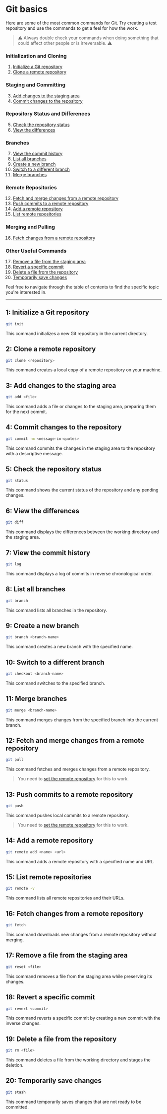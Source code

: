 
# Git basics

Here are some of the most common commands for Git. Try creating a test repository and use the commands to get a feel for how the work.

> ⚠️ Always double check your commands when doing something that could affect other people or is irreversable.️ ⚠️

### Initialization and Cloning

1. [Initialize a Git repository](#1-initialize-a-git-repository)
2. [Clone a remote repository](#2-clone-a-remote-repository)

### Staging and Committing

3. [Add changes to the staging area](#3-add-changes-to-the-staging-area)
4. [Commit changes to the repository](#4-commit-changes-to-the-repository)

### Repository Status and Differences

5. [Check the repository status](#5-check-the-repository-status)
6. [View the differences](#6-view-the-differences)

### Branches

7. [View the commit history](#7-view-the-commit-history)
8. [List all branches](#8-list-all-branches)
9. [Create a new branch](#9-create-a-new-branch)
10. [Switch to a different branch](#10-switch-to-a-different-branch)
11. [Merge branches](#11-merge-branches)

### Remote Repositories

12. [Fetch and merge changes from a remote repository](#12-fetch-and-merge-changes-from-a-remote-repository)
13. [Push commits to a remote repository](#13-push-commits-to-a-remote-repository)
14. [Add a remote repository](#14-add-a-remote-repository)
15. [List remote repositories](#15-list-remote-repositories)

### Merging and Pulling

16. [Fetch changes from a remote repository](#16-fetch-changes-from-a-remote-repository)

### Other Useful Commands

17. [Remove a file from the staging area](#17-remove-a-file-from-the-staging-area)
18. [Revert a specific commit](#18-revert-a-specific-commit)
19. [Delete a file from the repository](#19-delete-a-file-from-the-repository)
20. [Temporarily save changes](#20-temporarily-save-changes)


Feel free to navigate through the table of contents to find the specific topic you're interested in.

---

## 1: Initialize a Git repository

```bash
git init
```

This command initializes a new Git repository in the current directory.

## 2: Clone a remote repository

```bash
git clone <repository>
```

This command creates a local copy of a remote repository on your machine.

## 3: Add changes to the staging area

```bash
git add <file>
```

This command adds a file or changes to the staging area, preparing them for the next commit.

## 4: Commit changes to the repository

```bash
git commit -m <message-in-quotes>
```

This command commits the changes in the staging area to the repository with a descriptive message.

## 5: Check the repository status

```bash
git status
```

This command shows the current status of the repository and any pending changes.

## 6: View the differences

```bash
git diff
```

This command displays the differences between the working directory and the staging area.

## 7: View the commit history

```bash
git log
```

This command displays a log of commits in reverse chronological order.

## 8: List all branches

```bash
git branch
```

This command lists all branches in the repository.

## 9: Create a new branch

```bash
git branch <branch-name>
```

This command creates a new branch with the specified name.

## 10: Switch to a different branch

```bash
git checkout <branch-name>
```

This command switches to the specified branch.

## 11: Merge branches

```bash
git merge <branch-name>
```

This command merges changes from the specified branch into the current branch.

## 12: Fetch and merge changes from a remote repository

```bash
git pull
```

This command fetches and merges changes from a remote repository.

> You need to [set the remote repository](#14-add-a-remote-repository) for this to work.

## 13: Push commits to a remote repository

```bash
git push
```

This command pushes local commits to a remote repository.

> You need to [set the remote repository](#14-add-a-remote-repository) for this to work.

## 14: Add a remote repository

```bash
git remote add <name> <url>
```

This command adds a remote repository with a specified name and URL.

## 15: List remote repositories

```bash
git remote -v
```

This command lists all remote repositories and their URLs.

## 16: Fetch changes from a remote repository

```bash
git fetch
```

This command downloads new changes from a remote repository without merging.

## 17: Remove a file from the staging area

```bash
git reset <file>
```

This command removes a file from the staging area while preserving its changes.

## 18: Revert a specific commit

```bash
git revert <commit>
```

This command reverts a specific commit by creating a new commit with the inverse changes.

## 19: Delete a file from the repository

```bash
git rm <file>
```

This command deletes a file from the working directory and stages the deletion.

## 20: Temporarily save changes

```bash
git stash
```

This command temporarily saves changes that are not ready to be committed.
